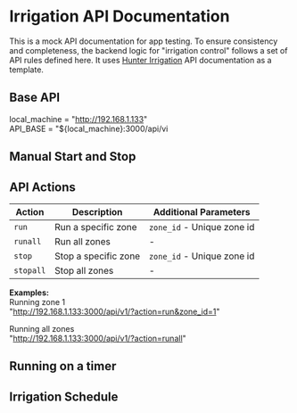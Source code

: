 # Irrigation API Documentation

This is a mock API documentation for app testing. To ensure consistency and completeness, the backend logic for "irrigation control" follows a set of API rules defined here. It uses [Hunter Irrigation](https://www.hunterirrigation.com/sites/default/files/2024-10/Hydrawise%20REST%20API%20Ver%201.6_0.pdf) API documentation as a template.

## Base API
local_machine = "http://192.168.1.133" <br>
API_BASE = "${local_machine}:3000/api/vi

## Manual Start and Stop
## API Actions

| Action   | Description                           | Additional Parameters                          |
|----------|---------------------------------------|------------------------------------------------|
|`run`| Run a specific zone | `zone_id` - Unique zone id|
|`runall` | Run all zones | -|
|`stop`| Stop a specific zone| `zone_id` - Unique zone id|
|`stopall`| Stop all zones| - |

**Examples:** <br>
Running zone 1 <br>
"http://192.168.1.133:3000/api/v1/?action=run&zone_id=1"
<br>

Running all zones<br>
"http://192.168.1.133:3000/api/v1/?action=runall"

## Running on a timer


## Irrigation Schedule



